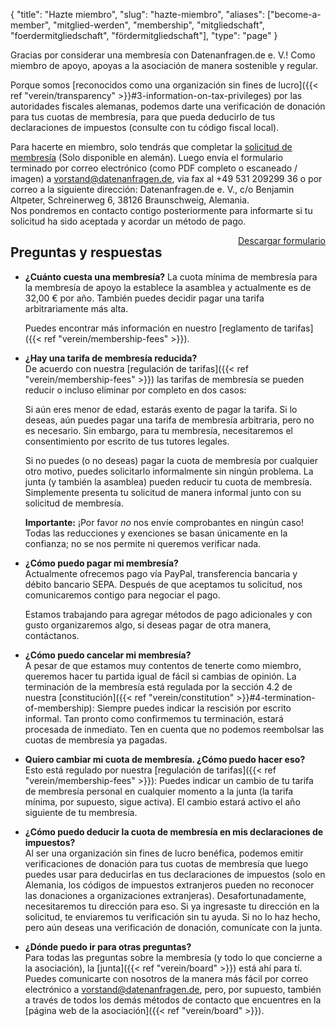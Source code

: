 {
    "title": "Hazte miembro",
    "slug": "hazte-miembro",
    "aliases": ["become-a-member", "mitglied-werden", "membership", "mitgliedschaft", "foerdermitgliedschaft", "fördermitgliedschaft"],
    "type": "page"
}

Gracias por considerar una membresía con Datenanfragen.de e.&nbsp;V.! Como miembro de apoyo, apoyas a la asociación de manera sostenible y regular.

Porque somos [reconocidos como una organización sin fines de lucro]({{< ref "verein/transparency" >}}#3-information-on-tax-privileges) por las autoridades fiscales alemanas, podemos darte una verificación de donación para tus cuotas de membresía, para que pueda deducirlo de tus declaraciones de impuestos (consulte con tu código fiscal local).

Para hacerte en miembro, solo tendrás que completar la [solicitud de membresía](https://static.dacdn.de/docs/mitgliedsantrag.pdf) (Solo disponible en alemán). Luego envía el formulario terminado por correo electrónico (como PDF completo o escaneado / imagen) a [vorstand@datenanfragen.de](mailto:vorstand@datenanfragen.de), via fax al +49&nbsp;531&nbsp;209299&nbsp;36 o por correo a la siguiente dirección: Datenanfragen.de e.&nbsp;V., c/o Benjamin Altpeter, Schreinerweg 6, 38126 Braunschweig, Alemania.  
Nos pondremos en contacto contigo posteriormente para informarte si tu solicitud ha sido aceptada y acordar un método de pago.

<a href="https://static.dacdn.de/docs/mitgliedsantrag.pdf" class="button button-primary icon icon-download" style="float: right;">Descargar formulario</a>
<div class="clearfix"></div>

## Preguntas y respuestas

* **¿Cuánto cuesta una membresía?**
     La cuota mínima de membresía para la membresía de apoyo la establece la asamblea y actualmente es de 32,00 € por año. También puedes decidir pagar una tarifa arbitrariamente más alta.

     Puedes encontrar más información en nuestro [reglamento de tarifas]({{< ref "verein/membership-fees" >}}).

* **¿Hay una tarifa de membresía reducida?**  
    De acuerdo con nuestra [regulación de tarifas]({{< ref "verein/membership-fees" >}}) las tarifas de membresía se pueden reducir o incluso eliminar por completo en dos casos:

    Si aún eres menor de edad, estarás exento de pagar la tarifa. Si lo deseas, aún puedes pagar una tarifa de membresía arbitraria, pero no es necesario.
    Sin embargo, para tu membresía, necesitaremos el consentimiento por escrito de tus tutores legales.

    Si no puedes (o no deseas) pagar la cuota de membresía por cualquier otro motivo, puedes solicitarlo informalmente sin ningún problema. La junta (y también la asamblea) pueden reducir tu cuota de membresía. Simplemente presenta tu solicitud de manera informal junto con su solicitud de membresía.

    **Importante:** ¡Por favor *no* nos envíe comprobantes en ningún caso! Todas las reducciones y exenciones se basan únicamente en la confianza; no se nos permite ni queremos verificar nada.

* **¿Cómo puedo pagar mi membresía?**  
    Actualmente ofrecemos pago vía PayPal, transferencia bancaria y débito bancario SEPA. Después de que aceptamos tu solicitud, nos comunicaremos contigo para negociar el pago.

    Estamos trabajando para agregar métodos de pago adicionales y con gusto organizaremos algo, si deseas pagar de otra manera, contáctanos.

* **¿Cómo puedo cancelar mi membresía?**  
    A pesar de que estamos muy contentos de tenerte como miembro, queremos hacer tu partida igual de fácil si cambias de opinión. La terminación de la membresía está regulada por la sección 4.2 de nuestra [constitución]({{< ref "verein/constitution" >}}#4-termination-of-membership): Siempre puedes indicar la rescisión por escrito informal. Tan pronto como confirmemos tu terminación, estará procesada de inmediato. Ten en cuenta que no podemos reembolsar las cuotas de membresía ya pagadas.

* **Quiero cambiar mi cuota de membresía. ¿Cómo puedo hacer eso?**  
    Esto está regulado por nuestra [regulación de tarifas]({{< ref "verein/membership-fees"  >}}): Puedes indicar un cambio de tu tarifa de membresía personal en cualquier momento a la junta (la tarifa mínima, por supuesto, sigue activa). El cambio estará activo el año siguiente de tu membresía.

* **¿Cómo puedo deducir la cuota de membresía en mis declaraciones de impuestos?**  
    Al ser una organización sin fines de lucro benéfica, podemos emitir verificaciones de donación para tus cuotas de membresía que luego puedes usar para deducirlas en tus declaraciones de impuestos (solo en Alemania, los códigos de impuestos extranjeros pueden no reconocer las donaciones a organizaciones extranjeras). Desafortunadamente, necesitaremos tu dirección para eso. Si ya ingresaste tu dirección en la solicitud, te enviaremos tu verificación sin tu ayuda. Si no lo haz hecho, pero aún deseas una verificación de donación, comunícate con la junta.

* **¿Dónde puedo ir para otras preguntas?**  
    Para todas las preguntas sobre la membresía (y todo lo que concierne a la asociación), la [junta]({{< ref "verein/board" >}}) está ahí para tí. Puedes comunicarte con nosotros de la manera más fácil por correo electrónico a [vorstand@datenanfragen.de](mailto:vorstand@datenanfragen.de), pero, por supuesto, también a través de todos los demás métodos de contacto que encuentres en la [página web de la asociación]({{< ref "verein/board" >}}).
